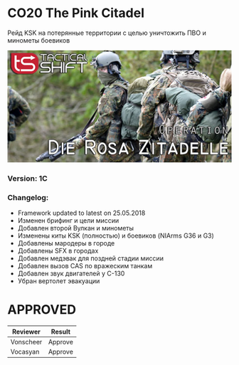 # CO20 The Pink Citadel
Рейд KSK на потерянные территории с целью уничтожить ПВО и минометы боевиков

<img src='https://github.com/rempopo/CO20_Operation_Pink_Citadel.abramia/blob/master/overview.jpg?raw=true' />

### Version: 1C

### Changelog: 
- Framework updated to latest on 25.05.2018
- Изменен брифинг и цели миссии
- Добавлен второй Вулкан и минометы
- Изменены киты KSK (полностью) и боевиков (NIArms G36 и G3)
- Добавлены мародеры в городе
- Добавлены SFX в городах
- Добавлен медэвак для поздней стадии миссии
- Добавлен вызов CAS по вражеским танкам
- Добавлен звук двигателей у C-130
- Убран вертолет эвакуации


# APPROVED
| Reviewer | Result |
| ------------ | ------------- |
| Vonscheer | Approve |
| Vocasyan | Approve |
